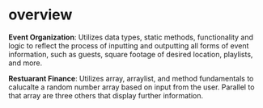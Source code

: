 # overview

**Event Organization**: Utilizes data types, static methods, functionality and logic to reflect the process of inputting and outputting all forms of event information, such as guests, square footage of desired location, playlists, and more.

**Restuarant Finance**: Utilizes array, arraylist, and method fundamentals to calucalte a random number array based on input from the user. Parallel to that array are three others that display further information.
